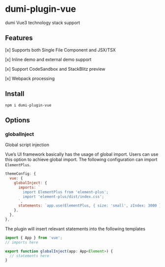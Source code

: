 # dumi-plugin-vue

dumi Vue3 technology stack support

## Features

[x] Supports both Single File Component and JSX/TSX

[x] Inline demo and external demo support

[x] Support CodeSandbox and StackBlitz preview

[x] Webpack processing

## Install

```
npm i dumi-plugin-vue
```

## Options

### globalInject

Global script injection

Vue’s UI framework basically has the usage of global import. Users can use this option to achieve global import. The following configuration can import `ElementPlus`.

```js
themeConfig: {
  vue: {
    globalInject: {
      imports: `
        import ElementPlus from 'element-plus';
        import 'element-plus/dist/index.css';
      `,
      statements: `app.use(ElementPlus, { size: 'small', zIndex: 3000 });`
    },
  },
},
```

The plugin will insert relevant statements into the following templates

```ts
import { App } from 'vue';
// imports here

export function globalInject(app: App<Element>) {
  // statements here
}
```
